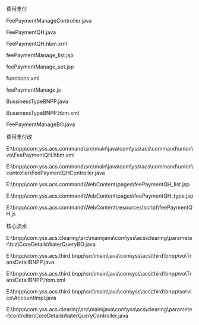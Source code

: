 费用支付

FeePaymentManageController.java

FeePaymentQH.java

FeePaymentQH.hbm.xml

feePaymentManage_list.jsp

feePaymentManage_set.jsp

functions.xml

feePaymentManage.js

BussinessTypeBNPP.java

BussinessTypeBNPP.hbm.xml

FeePaymentManageBO.java



费用支付改

E:\bnpp\com.yss.acs.command\src\main\java\com\yss\acs\command\union\vo\FeePaymentQH.hbm.xml

E:\bnpp\com.yss.acs.command\src\main\java\com\yss\acs\command\union\controller\FeePaymentQHController.java

E:\bnpp\com.yss.acs.command\WebContent\pages\feePaymentQH_list.jsp

E:\bnpp\com.yss.acs.command\WebContent\pages\feePaymentQH_type.jsp

E:\bnpp\com.yss.acs.command\WebContent\resources\script\feePaymentQH.js









核心流水



E:\bnpp\com.yss.acs.clearing\src\main\java\com\yss\acs\clearing\parameter\biz\CoreDetailsWaterQueryBO.java



E:\bnpp\com.yss.acs.third.bnpp\src\main\java\com\yss\acs\third\bnpp\vo\TransDetailBNPP.java

E:\bnpp\com.yss.acs.third.bnpp\src\main\java\com\yss\acs\third\bnpp\vo\TransDetailBNPP.hbm.xml

E:\bnpp\com.yss.acs.third.bnpp\src\main\java\com\yss\acs\third\bnpp\service\AccountImpl.java

E:\bnpp\com.yss.acs.clearing\src\main\java\com\yss\acs\clearing\parameter\controller\CoreDetailsWaterQueryController.java

















